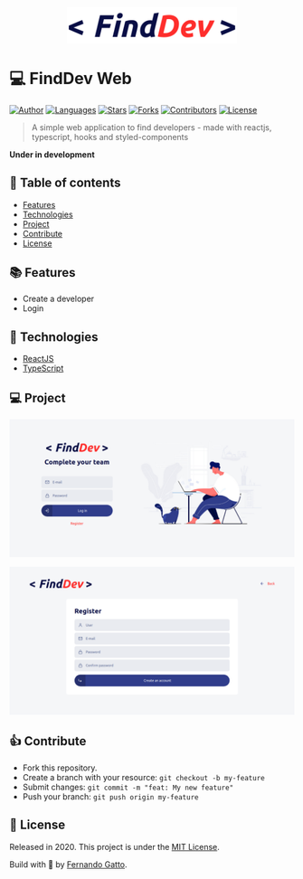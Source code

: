 <p align="center">
  <img src="./github/logo.svg" width="300"/>
</p>

# 💻 FindDev Web

[![Author](https://img.shields.io/badge/author-fernandogatto-%2334CB79)](https://github.com/fernandogatto/)
[![Languages](https://img.shields.io/github/languages/count/fernandogatto/find-dev-web?color=%2334CB79)](#)
[![Stars](https://img.shields.io/github/stars/fernandogatto/find-dev-web?color=%2334CB79)](https://github.com/fernandogatto/find-dev-web/stargazers)
[![Forks](https://img.shields.io/github/forks/fernandogatto/find-dev-web?color=%2334CB79)](https://github.com/fernandogatto/find-dev-web/network/members)
[![Contributors](https://img.shields.io/github/contributors/fernandogatto/find-dev-web?color=%2334CB79)](https://github.com/fernandogatto/find-dev-web/graphs/contributors)
[![License](https://img.shields.io/badge/license-MIT-%2334CB79)](https://choosealicense.com/licenses/mit/)

> A simple web application to find developers - made with reactjs, typescript, hooks and styled-components

**Under in development**

## 🔗 Table of contents
- [Features](#features)
- [Technologies](#technologies)
- [Project](#project)
- [Contribute](#contribute)
- [License](#license)

## 📚 Features <a name="features"/>

- Create a developer
- Login

## 📌 Technologies <a name="technologies"/>

- [ReactJS](https://pt-br.reactjs.org/)
- [TypeScript](https://www.typescriptlang.org/)

## 💻 Project <a name="project"/>

![](/github/login.png)

![](/github/register.png)

## 👍 Contribute <a name="contribute"/>

- Fork this repository.
- Create a branch with your resource: ```git checkout -b my-feature```
- Submit changes: ```git commit -m "feat: My new feature"```
- Push your branch: ```git push origin my-feature```

## 📕 License <a name="license"/>

Released in 2020. This project is under the [MIT License](https://choosealicense.com/licenses/mit/).

Build with 💜 by [Fernando Gatto](https://github.com/fernandogatto/).
